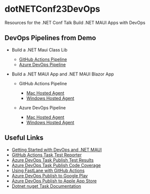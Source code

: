 # dotNETConf23DevOps

Resources for the .NET Conf Talk Build .NET MAUI Apps with DevOps

## DevOps Pipelines from Demo 

- Build a .NET Maui Class Lib
    - [GitHub Actions Pipeline](MauiClassLibDevOps/GitHubActions/main.yml)
    - [Azure DevOps Pipeline](MauiClassLibDevOps/AzureDevOps/build.yml)

- Build a .NET MAUI App and .NET MAUI Blazor App
    - GitHub Actions Pipeline
        - [Mac Hosted Agent](MauiAppDevOps/GitHubActions/build_mac.yml)
        - [Windows Hosted Agent](MauiAppDevOps/GitHubActions/build_windows.yml)

    - Azure DevOps Pipeline
        - [Mac Hosted Agent](MauiAppDevOps/AzureDevOps/build_mac.yml)
        - [Windows Hosted Agent](MauiAppDevOps/AzureDevOps/build_windows.yml)


## Useful Links 

- [Getting Started with DevOps and .NET MAUI](https://devblogs.microsoft.com/dotnet/devops-for-dotnet-maui/)
- [GitHub Actions Task Test Reporter](https://github.com/marketplace/actions/test-reporter)
- [Azure DevOps Task Publish Test Results](https://learn.microsoft.com/en-us/azure/devops/pipelines/tasks/reference/publish-test-results-v2?view=azure-pipelines&tabs=trx%2Ctrxattachments%2Cyaml)
- [Azure DevOps Task Publish Code Coverage](https://learn.microsoft.com/en-us/azure/devops/pipelines/tasks/reference/publish-code-coverage-results-v1?view=azure-pipelines)
- [Using FastLane with GitHub Actions](https://docs.fastlane.tools/best-practices/continuous-integration/github/)
- [Azure DevOps Publish to Google Play](https://marketplace.visualstudio.com/items?itemName=ms-vsclient.google-play)
- [Azure DevOps Publish to Apple App Store](https://marketplace.visualstudio.com/items?itemName=ms-vsclient.app-store)
- [Dotnet nuget Task Documentation](https://learn.microsoft.com/en-us/azure/devops/pipelines/ecosystems/dotnet-core?view=azure-devops&tabs=dotnetfive)

